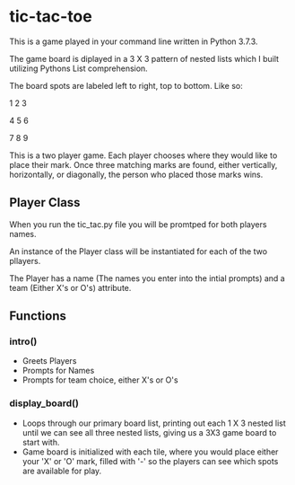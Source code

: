 # tic-tac-toe

This is a game played in your command line written in Python 3.7.3. 

The game board is diplayed in a 3 X 3 pattern of nested lists which I built utilizing Pythons List comprehension.

The board spots are labeled left to right, top to bottom. Like so:

1 2 3

4 5 6

7 8 9

This is a two player game. Each player chooses where they would like to place their mark. Once three matching marks are found, either vertically, horizontally, or diagonally, the person who placed those marks wins.

## Player Class
When you run the tic_tac.py file you will be promtped for both players names. 

An instance of the Player class will be instantiated for each of the two pllayers.

The Player has a name (The names you enter into the intial prompts) and a team (Either X's or O's) attribute. 

## Functions 

### intro()

* Greets Players
* Prompts for Names
* Prompts for team choice, either X's or O's

### display_board() 

* Loops through our primary board list, printing out each 1 X 3 nested list until we can see all three nested lists, giving us a 3X3 game board to start with.
* Game board is initialized with each tile, where you would place either your 'X' or 'O' mark, filled with '-' so the players can see which spots are available for play. 
